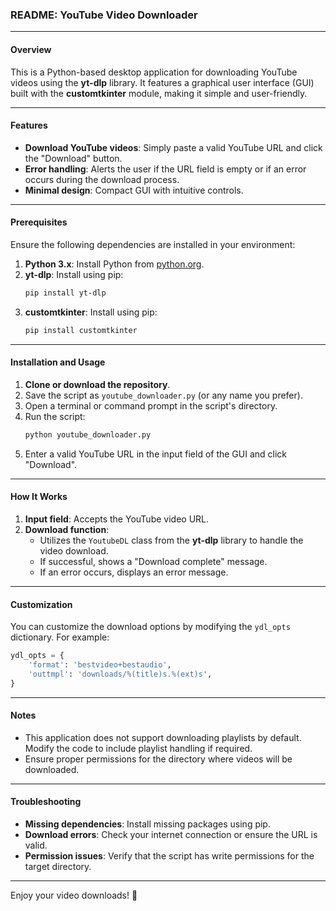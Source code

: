 

### README: YouTube Video Downloader

---

#### Overview
This is a Python-based desktop application for downloading YouTube videos using the **yt-dlp** library. It features a graphical user interface (GUI) built with the **customtkinter** module, making it simple and user-friendly.

---

#### Features
- **Download YouTube videos**: Simply paste a valid YouTube URL and click the "Download" button.
- **Error handling**: Alerts the user if the URL field is empty or if an error occurs during the download process.
- **Minimal design**: Compact GUI with intuitive controls.

---

#### Prerequisites
Ensure the following dependencies are installed in your environment:

1. **Python 3.x**: Install Python from [python.org](https://www.python.org/).
2. **yt-dlp**: Install using pip:
   ```bash
   pip install yt-dlp
   ```
3. **customtkinter**: Install using pip:
   ```bash
   pip install customtkinter
   ```

---

#### Installation and Usage

1. **Clone or download the repository**.
2. Save the script as `youtube_downloader.py` (or any name you prefer).
3. Open a terminal or command prompt in the script's directory.
4. Run the script:
   ```bash
   python youtube_downloader.py
   ```
5. Enter a valid YouTube URL in the input field of the GUI and click "Download".

---

#### How It Works

1. **Input field**: Accepts the YouTube video URL.
2. **Download function**: 
   - Utilizes the `YoutubeDL` class from the **yt-dlp** library to handle the video download.
   - If successful, shows a "Download complete" message.
   - If an error occurs, displays an error message.

---

#### Customization
You can customize the download options by modifying the `ydl_opts` dictionary. For example:

```python
ydl_opts = {
    'format': 'bestvideo+bestaudio',
    'outtmpl': 'downloads/%(title)s.%(ext)s',
}
```

---

#### Notes
- This application does not support downloading playlists by default. Modify the code to include playlist handling if required.
- Ensure proper permissions for the directory where videos will be downloaded.

---

#### Troubleshooting
- **Missing dependencies**: Install missing packages using pip.
- **Download errors**: Check your internet connection or ensure the URL is valid.
- **Permission issues**: Verify that the script has write permissions for the target directory.

---

Enjoy your video downloads! 🚀
